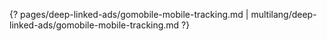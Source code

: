{? pages/deep-linked-ads/gomobile-mobile-tracking.md | multilang/deep-linked-ads/gomobile-mobile-tracking.md ?}
